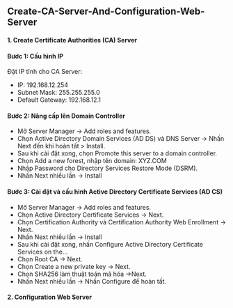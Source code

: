 ## Create-CA-Server-And-Configuration-Web-Server
<h4>1. Create Certificate Authorities (CA) Server</h4>
<h4>Bước 1: Cấu hình IP</h4>
<p>Đặt IP tĩnh cho CA Server:</p>
<ul>
  <li>IP: 192.168.12.254</li>
  <li>Subnet Mask: 255.255.255.0</li>
  <li>Default Gateway: 192.168.12.1</li>
</ul>
<h4>Bước 2: Nâng cấp lên Domain Controller</h4>
<ul>
  <li>Mở Server Manager -> Add roles and features.</li>
  <li>Chọn Active Directory Domain Services (AD DS) và DNS Server -> Nhấn Next đến khi hoàn tất > Install.</li>
  <li>Sau khi cài đặt xong, chọn Promote this server to a domain controller.</li>
  <li>Chọn Add a new forest, nhập tên domain: XYZ.COM </li>
  <li>Nhập Password cho Directory Services Restore Mode (DSRM).</li>
  <li>Nhấn Next nhiều lần -> Install
</ul>
<h4>Bước 3: Cài đặt và cấu hình Active Directory Certificate Services (AD CS)</h4>
<ul>
  <li>Mở Server Manager -> Add roles and features.</li>
  <li>Chọn Active Directory Certificate Services -> Next.</li>
  <li>Chọn Certification Authority và Certification Authority Web Enrollment -> Next.</li>
  <li>Nhấn Next nhiều lần -> Install
  <li>Sau khi cài đặt xong, nhấn Configure Active Directory Certificate Services on the...</li>
  <li>Chọn Root CA -> Next.</li>
  <li>Chọn Create a new private key -> Next.</li>
  <li>Chọn SHA256 làm thuật toán mã hóa ->Next.</li>
  <li>Nhấn Next nhiều lần -> Nhấn Configure để hoàn tất.</li>
</ul>

<h4>2. Configuration Web Server</h4>
